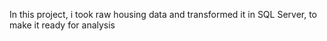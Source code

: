 In this project, i took raw housing data and transformed it in SQL Server, to make it ready for analysis
